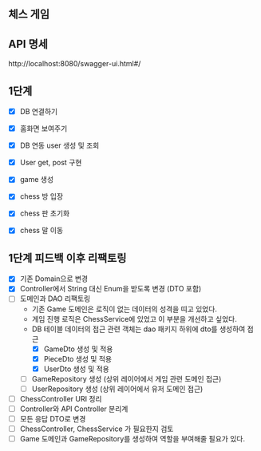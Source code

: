 ## 체스 게임
## API 명세
http://localhost:8080/swagger-ui.html#/

## 1단계
- [x] DB 연결하기
- [x] 홈화면 보여주기
- [x] DB 연동 user 생성 및 조회 
- [x] User get, post 구현
- [x] game 생성 
- [x] chess 방 입장
- [x] chess 판 초기화
- [x] chess 말 이동


## 1단계 피드백 이후 리팩토링
- [x] 기존 Domain으로 변경
- [x] Controller에서 String 대신 Enum을 받도록 변경 (DTO 포함)
- [ ] 도메인과 DAO 리팩토링
    - 기존 Game 도메인은 로직이 없는 데이터의 성격을 띠고 있었다.
    - 게임 진행 로직은 ChessService에 있었고 이 부분을 개선하고 싶었다.
    - DB 테이블 데이터의 접근 관련 객체는 dao 패키지 하위에 dto를 생성하여 접근 
      - [x] GameDto 생성 및 적용
      - [x] PieceDto 생성 및 적용
      - [x] UserDto 생성 및 적용
    - [ ] GameRepository 생성 (상위 레이어에서 게임 관련 도메인 접근) 
    - [ ] UserRepository 생성 (상위 레이어에서 유저 도메인 접근) 

- [ ] ChessController URI 정리
- [ ] Controller와 API Controller 분리계
- [ ] 모든 응답 DTO로 변경
- [ ] ChessController, ChessService 가 필요한지 검토
- [ ] Game 도메인과 GameRepository를 생성하여 역할을 부여해줄 필요가 있다.
